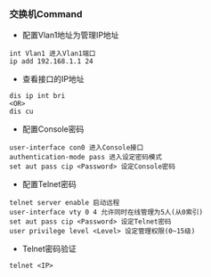 ### 交换机Command
- 配置Vlan1地址为管理IP地址
``` 
int Vlan1 进入Vlan1端口
ip add 192.168.1.1 24
```
- 查看接口的IP地址
```
dis ip int bri
<OR>
dis cu
```
- 配置Console密码
```
user-interface con0 进入Console接口
authentication-mode pass 进入设定密码模式
set aut pass cip <Password> 设定Console密码
```
- 配置Telnet密码
```
telnet server enable 启动远程
user-interface vty 0 4 允许同时在线管理为5人(从0索引)
set aut pass cip <Password> 设定Telnet密码
user privilege level <Level> 设定管理权限(0~15级)
```
- Telnet密码验证
```
telnet <IP> 
```
